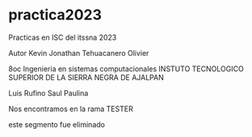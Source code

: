 # practica2023
Practicas en ISC del itssna 2023

Autor Kevin Jonathan Tehuacanero Olivier

8oc Ingenieria en sistemas computacionales
INSTUTO TECNOLOGICO SUPERIOR DE LA SIERRA NEGRA DE AJALPAN

Luis 
Rufino
Saul
Paulina

Nos encontramos en la rama TESTER

este segmento fue eliminado